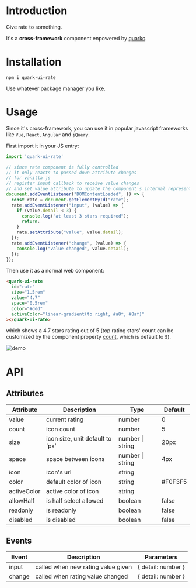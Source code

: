 # Introduction
Give rate to something.

It's a **cross-framework** component enpowered by [quarkc](https://quark.hellobike.com/#/en-US/docs/introduce).

# Installation

```
npm i quark-ui-rate
```

Use whatever package manager you like.

# Usage
Since it's cross-framework, you can use it in popular javascript frameworks like `Vue`, `React`, `Angular` and `jQuery`.

First import it in your JS entry:
```js
import 'quark-ui-rate'

// since rate component is fully controlled
// it only reacts to passed-down attribute changes
// for vanilla js
// register input callback to receive value changes
// and set value attribute to update the component's internal representation
document.addEventListener("DOMContentLoaded", () => {
  const rate = document.getElementById("rate");
  rate.addEventListener("input", (value) => {
    if (value.detail < 3) {
      console.log("at least 3 stars required");
      return;
    }
    rate.setAttribute("value", value.detail);
  });
  rate.addEventListener("change", (value) => {
    console.log("value changed", value.detail);
  });
});
```
Then use it as a normal web component:
```html
<quark-ui-rate
  id="rate"
  size="1.5rem"
  value="4.7"
  space="0.5rem"
  color="#ddd"
  activeColor="linear-gradient(to right, #a8f, #8af)"
></quark-ui-rate>
```
which shows a 4.7 stars rating out of 5 (top rating stars' count can be customized by the component property [count](#attributes), which is default to `5`).

![demo](https://m.hellobike.com/resource/helloyun/18121/VznpvxD0Zr.png?x-oss-process=image/quality,q_80)

# API

## Attributes

| Attribute   | Description                     | Type             | Default |
| ----------- | ------------------------------- | ---------------- | ------- |
| value       | current rating                  | number           | 0       |
| count       | icon count                      | number           | 5       |
| size        | icon size, unit default to 'px' | number \| string | 20px    |
| space       | space between icons             | number \| string | 4px     |
| icon        | icon's url                      | string           |         |
| color       | default color of icon           | string           | #F0F3F5 |
| activeColor | active color of icon            | string           |         |
| allowHalf   | is half select allowed          | boolean          | false   |
| readonly    | is readonly                     | boolean          | false   |
| disabled    | is disabled                     | boolean          | false   |

## Events
| Event  | Description                        | Parameters         |
| ------ | ---------------------------------- | ------------------ |
| input  | called when new rating value given | { detail: number } |
| change | called when rating value changed   | { detail: number } |
